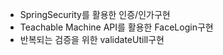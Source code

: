 - SpringSecurity를 활용한 인증/인가구현
- Teachable Machine API를 활용한 FaceLogin구현
- 반복되는 검증을 위한 validateUtill구현